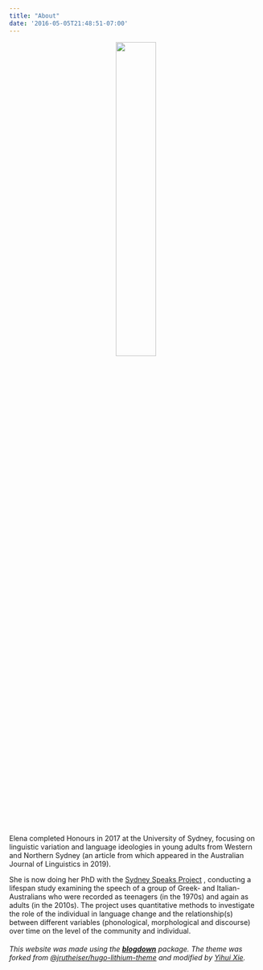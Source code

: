 ```yaml
---
title: "About"
date: '2016-05-05T21:48:51-07:00'
---
```

<p style="text-align:center;"><img src="/./about_files/Untitled design.png" alt="" width="40%" height="40%"> </p>

Elena completed Honours in 2017 at the University of Sydney, focusing on linguistic variation and language ideologies in young adults from Western and Northern Sydney (an article from which appeared in the Australian Journal of Linguistics in 2019).   

She is now doing her PhD with the [Sydney Speaks Project](http://dynamicsoflanguage.edu.au/sydney-speaks/) , conducting a lifespan study examining the speech of a group of Greek- and Italian-Australians who were recorded as teenagers (in the 1970s) and again as adults (in the 2010s). The project uses quantitative methods to investigate the role of the individual in language change and the relationship(s) between different variables (phonological, morphological and discourse) over time on the level of the community and individual.

###### This website was made using the [**blogdown**](https://github.com/rstudio/blogdown) package. The theme was forked from [@jrutheiser/hugo-lithium-theme](https://github.com/jrutheiser/hugo-lithium-theme) and modified by [Yihui Xie](https://github.com/yihui/hugo-lithium).
